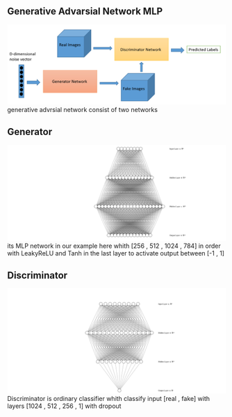 ## Generative Advarsial Network MLP
![alt text](https://github.com/MuhammedAshraf2020/Generative-Advrsial-Network/blob/main/assets/gan_example_4.png)
generative advrsial network consist of two networks 
## Generator
![alt text](https://github.com/MuhammedAshraf2020/Generative-Advrsial-Network/blob/main/assets/nn%20(1).svg)
its MLP network in our example here whith [256 , 512 , 1024 , 784] in order 
with LeakyReLU and Tanh in the last layer to activate output between [-1 , 1]

## Discriminator
![alt text](https://github.com/MuhammedAshraf2020/Generative-Advrsial-Network/blob/main/assets/nn.svg)
Discriminator is ordinary classifier whith classify input [real , fake] with layers [1024 , 512 , 256 , 1] with dropout
